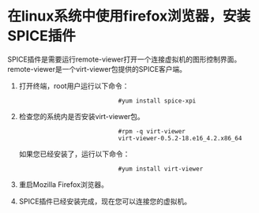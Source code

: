 # 在linux系统中使用firefox浏览器，安装SPICE插件

SPICE插件是需要运行remote-viewer打开一个连接虚拟机的图形控制界面。remote-viewer是一个virt-viewer包提供的SPICE客户端。

1.  打开终端，root用户运行以下命令：

                                    #yum install spice-xpi


2.  检查您的系统内是否安装virt-viewer包。

                                    #rpm -q virt-viewer
                                    virt-viewer-0.5.2-18.e16_4.2.x86_64



    如果您已经安装了，运行以下命令：

                                    #yum install virt-viewer


3.  重启Mozilla Firefox浏览器。

4.  SPICE插件已经安装完成，现在您可以连接您的虚拟机。

